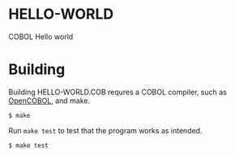 HELLO-WORLD
===========

COBOL Hello world

Building
========

Building HELLO-WORLD.COB requres a COBOL compiler, such as
[OpenCOBOL](http://www.opencobol.org), and make.

    $ make

Run `make test` to test that the program works as intended.

    $ make test